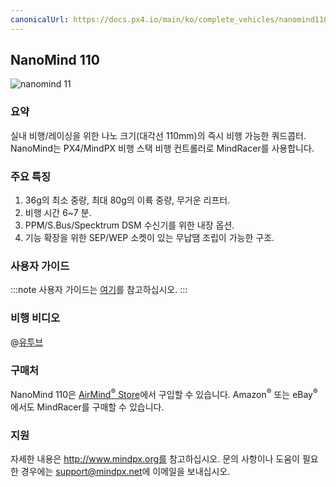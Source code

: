 ```yaml
---
canonicalUrl: https://docs.px4.io/main/ko/complete_vehicles/nanomind110
---
```


## NanoMind 110 

![nanomind 11
](../../assets/hardware/hardware-nanomind110.png)

### 요약

실내 비행/레이싱을 위한 나노 크기(대각선 110mm)의 즉시 비행 가능한 쿼드콥터. NanoMind는 PX4/MindPX 비행 스택 비행 컨트롤러로 MindRacer를 사용합니다.

### 주요 특징

1. 36g의 최소 중량, 최대 80g의 이륙 중량, 무거운 리프터.
2. 비행 시간 6~7 분.
3. PPM/S.Bus/Specktrum DSM 수신기를 위한 내장 옵션.
4. 기능 확장을 위한 SEP/WEP 소켓이 있는 무납땜 조립이 가능한 구조.

### 사용자 가이드

:::note
사용자 가이드는 [여기](http://mindpx.net/assets/accessories/NanoMind_110_user_manual.pdf)를 참고하십시오.
:::

### 비행 비디오

@[유투브](https://youtu.be/bLtKa--Buic)

### 구매처

NanoMind 110은 [AirMind<sup>&reg;</sup> Store](http://drupal.xitronet.com/?q=catalog)에서 구입할 수 있습니다. Amazon<sup>&reg;</sup> 또는 eBay<sup>&reg;</sup>에서도 MindRacer를 구매할 수 있습니다.

### 지원

자세한 내용은 http://www.mindpx.org를 참고하십시오. 문의 사항이나 도움이 필요한 경우에는 <support@mindpx.net>에 이메일을 보내십시오.